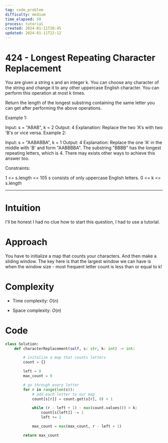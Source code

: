 ```yaml
---
tag: code_problem
difficulty: medium
time_elapsed: 50
process: tutorial
created: 2024-01-11T20:45
updated: 2024-01-11T22:12
---
```


# 424 - Longest Repeating Character Replacement

You are given a string s and an integer k. You can choose any character of the string and change it to any other uppercase English character. You can perform this operation at most k times.

Return the length of the longest substring containing the same letter you can get after performing the above operations.

 

Example 1:

Input: s = "ABAB", k = 2
Output: 4
Explanation: Replace the two 'A's with two 'B's or vice versa.
Example 2:

Input: s = "AABABBA", k = 1
Output: 4
Explanation: Replace the one 'A' in the middle with 'B' and form "AABBBBA".
The substring "BBBB" has the longest repeating letters, which is 4.
There may exists other ways to achieve this answer too.
 

Constraints:

1 <= s.length <= 105
s consists of only uppercase English letters.
0 <= k <= s.length

---

# Intuition
<!-- Describe your first thoughts on how to solve this problem. -->
I'll be honest I had no clue how to start this question, I had to use a tutorial.

# Approach
<!-- Describe your approach to solving the problem. -->
You have to initialize a map that counts your characters. And then make a sliding window. The key here is that the largest window we can have is when the window size - most frequent letter count is less than or equal to k! 

# Complexity
- Time complexity: $O(n)$


- Space complexity: $O(n)$


# Code
```python
class Solution:
    def characterReplacement(self, s: str, k: int) -> int:

        # initalize a map that counts letters
        count = {}

        left = 0
        max_count = 0

        # go through every letter
        for r in range(len(s)):
            # add each letter to our map
            count[s[r]] = count.get(s[r], 0) + 1

            while (r - left + 1) - max(count.values()) > k:
                count[s[left]] -= 1
                left += 1

            max_count = max(max_count, r - left + 1)

        return max_count

```
